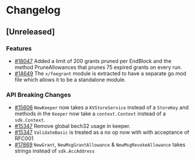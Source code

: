 <!--
Guiding Principles:
Changelogs are for humans, not machines.
There should be an entry for every single version.
The same types of changes should be grouped.
Versions and sections should be linkable.
The latest version comes first.
The release date of each version is displayed.
Mention whether you follow Semantic Versioning.
Usage:
Change log entries are to be added to the Unreleased section under the
appropriate stanza (see below). Each entry should ideally include a tag and
the Github issue reference in the following format:
* (<tag>) [#<issue-number>] Changelog message.
Types of changes (Stanzas):
"Features" for new features.
"Improvements" for changes in existing functionality.
"Deprecated" for soon-to-be removed features.
"Bug Fixes" for any bug fixes.
"API Breaking" for breaking exported APIs used by developers building on SDK.
Ref: https://keepachangelog.com/en/1.0.0/
-->

# Changelog

## [Unreleased]

### Features

* [#18047](https://github.com/cosmos/cosmos-sdk/pull/18047) Added a limit of 200 grants pruned per EndBlock and the method PruneAllowances that prunes 75 expired grants on every run.
* [#14649](https://github.com/cosmos/cosmos-sdk/pull/14649) The `x/feegrant` module is extracted to have a separate go.mod file which allows it to be a standalone module.

### API Breaking Changes

* [#15606](https://github.com/cosmos/cosmos-sdk/pull/15606) `NewKeeper` now takes a `KVStoreService` instead of a `StoreKey` and methods in the `Keeper` now take a `context.Context` instead of a `sdk.Context`. 
* [#15347](https://github.com/cosmos/cosmos-sdk/pull/15347) Remove global bech32 usage in keeper.
* [#15347](https://github.com/cosmos/cosmos-sdk/pull/15347) `ValidateBasic` is treated as a no op now with with acceptance of RFC001
* [#17869](https://github.com/cosmos/cosmos-sdk/pull/17869) `NewGrant`, `NewMsgGrantAllowance` & `NewMsgRevokeAllowance` takes strings instead of `sdk.AccAddress`
